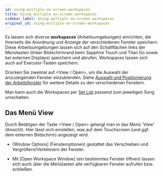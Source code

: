 ```yaml
---
id: using-multiple-on-screen-workspaces
title: Using multiple on-screen workspaces
sidebar_label: Using multiple on-screen workspaces
original_id: using-multiple-on-screen-workspaces
---
```


Es lassen sich diverse **workspaces** (Arbeitsumgebungen) einrichten, die
ihrerseits die Anordnung und Anzeige der verschiedenen Fenster
speichern. Diese Arbeitsumgebungen lassen sich auf den Schaltflächen
links der Menütasten (linker Bildschirmrand beim Sapphire Touch und Titan 
Go sowie bei externen Displays) speichern und abrufen. Workspaces lassen 
sich auch auf Executor-Tasten speichern.

Drücken Sie zweimal auf \<View / Open\>, um die Auswahl der anzuzeigenden 
Fenster einzublenden. Siehe [Auswahl und Positionierung der Arbeitsfenster](../titan-basics/workspace-windows.md#auswahl-und-positionierung-der-arbeitsfenster)
für weitere Details zu den verschiedenen Fenstern.

Man kann auch die Workspaces per [Set List](../running-the-show/set-list-window.md) 
 passend zum jeweiligen Song umschalten.

Das Menü View
-------------

Durch Betätigen der Taste \<View / Open\> gelangt man in das Menü
'View' (Ansicht). Hier lässt sich einstellen, was auf dem Touchscreen
(und ggf. dem externen Bildschirm) angezeigt wird.

-   \[Window Options\] (Fensteroptionen) gestattet das Verschieben und
    Vergrößern/Verkleinern der Fenster.

-   Mit \[Open Workspace Window\] (ein bestimmtes Fenster öffnen) lassen
    sich auch über die Menütasten alle verfügbaren Fenster aufrufen bzw. schließen.


